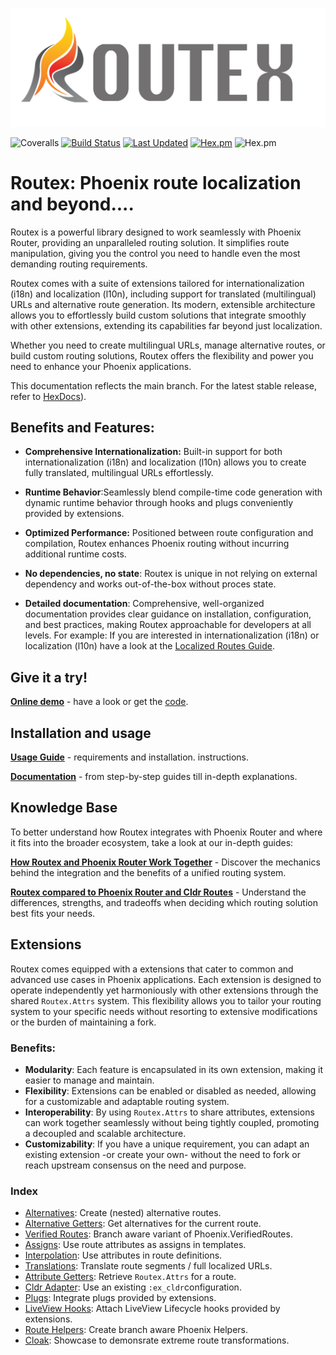 # 
![Logo of Routex](assets/logo_horizontal.png "Routex Logo")

![Coveralls](https://img.shields.io/coveralls/github/BartOtten/routex)
[![Build Status](https://github.com/BartOtten/routex/actions/workflows/elixir.yml/badge.svg?event=push)](https://github.com/BartOtten/routex/actions/workflows/elixir.yml)
[![Last Updated](https://img.shields.io/github/last-commit/BartOtten/routex.svg)](https://github.com/BartOtten/routex/commits/main)
[![Hex.pm](https://img.shields.io/hexpm/v/routex)](https://hex.pm/packages/routex)
![Hex.pm](https://img.shields.io/hexpm/l/routex)

# Routex: Phoenix route localization and beyond....

Routex is a powerful library designed to work seamlessly with Phoenix Router,
providing an unparalleled routing solution. It simplifies route manipulation,
giving you the control you need to handle even the most demanding routing
requirements.

Routex comes with a suite of extensions tailored for internationalization
(i18n) and localization (l10n), including support for translated (multilingual)
URLs and alternative route generation. Its modern, extensible architecture
allows you to effortlessly build custom solutions that integrate smoothly with
other extensions, extending its capabilities far beyond just localization.

Whether you need to create multilingual URLs, manage alternative routes, or
build custom routing solutions, Routex offers the flexibility and power you
need to enhance your Phoenix applications.

<p class="hidden-at-hexdocs">
This documentation reflects the main branch. For the latest
stable release, refer to <a href="https://hexdocs.pm/routex/readme.html">HexDocs</a>).
</p>


## Benefits and Features:

* **Comprehensive Internationalization:** Built-in support for both
  internationalization (i18n) and localization (l10n) allows you to create fully
  translated, multilingual URLs effortlessly.

* **Runtime Behavior**:Seamlessly blend compile-time code generation with
  dynamic runtime behavior through hooks and plugs conveniently provided by
  extensions.

* **Optimized Performance:** Positioned between route configuration and
  compilation, Routex enhances Phoenix routing without incurring additional
  runtime costs.

* **No dependencies, no state**: Routex is unique in not relying on external
  dependency and works out-of-the-box without proces state.

* **Detailed documentation**: Comprehensive, well-organized documentation
  provides clear guidance on installation, configuration, and best practices,
  making Routex approachable for developers at all levels. For example: If you
  are interested in internationalization (i18n) or localization (l10n) have a
  look at the [Localized Routes Guide](docs/guides/LOCALIZE_PHOENIX.md).


## Give it a try!

**[Online demo](https://routex.fly.dev/)** - have a look or get the
[code](https://github.com/BartOtten/routex_example/).


## Installation and usage

**[Usage Guide](USAGE.md)** - requirements and installation.
instructions.

**[Documentation](https://hexdocs.pm/routex)** - from step-by-step guides till in-depth explanations.


## Knowledge Base

To better understand how Routex integrates with Phoenix Router and where it fits
into the broader ecosystem, take a look at our in-depth guides:

**[How Routex and Phoenix Router Work Together](docs/ROUTEX_AND_PHOENIX_ROUTER.md)** - 
Discover the mechanics behind the integration and the benefits of a unified routing system.

**[Routex compared to Phoenix Router and Cldr Routes](docs/COMPARISON.md)** - 
Understand the differences, strengths, and tradeoffs when deciding which
routing solution best fits your needs.


## Extensions

Routex comes equipped with a extensions that cater to common and advanced use
cases in Phoenix applications. Each extension is designed to operate
independently yet harmoniously with other extensions through the shared
`Routex.Attrs` system. This flexibility allows you to tailor your routing system
to your specific needs without resorting to extensive modifications or the
burden of maintaining a fork.

### Benefits:
- **Modularity**: Each feature is encapsulated in its own extension, making
  it easier to manage and maintain.
- **Flexibility**: Extensions can be enabled or disabled as needed, allowing
  for a customizable and adaptable routing system.
- **Interoperability**: By using `Routex.Attrs` to share attributes, extensions
  can work together seamlessly without being tightly coupled, promoting a
  decoupled and scalable architecture.
- **Customizability**: If you have a unique requirement, you can adapt an
  existing extension -or create your own- without the need to fork or reach
  upstream consensus on the need and purpose.

### Index
- [Alternatives](docs/EXTENSIONS.md#alternatives): Create (nested) alternative routes.
- [Alternative Getters](docs/EXTENSIONS.md#alternative-getters): Get alternatives for the current route.
- [Verified Routes](docs/EXTENSIONS.md#verified-routes): Branch aware variant of Phoenix.VerifiedRoutes.
- [Assigns](docs/EXTENSIONS.md#assigns): Use route attributes as assigns in templates.
- [Interpolation](docs/EXTENSIONS.md#interpolation): Use attributes in route definitions.
- [Translations](docs/EXTENSIONS.md#translations): Translate route segments / full localized URLs.
- [Attribute Getters](docs/EXTENSIONS.md#attribute-getters): Retrieve `Routex.Attrs` for a route.
- [Cldr Adapter](docs/EXTENSIONS.md#cldr-adapter): Use an existing `:ex_cldr`configuration.
- [Plugs](docs/EXTENSIONS.md#plugs): Integrate plugs provided by extensions.
- [LiveView Hooks](docs/EXTENSIONS.md#liveview-hooks): Attach LiveView Lifecycle hooks provided by extensions.
- [Route Helpers](docs/EXTENSIONS.md#route-helpers): Create branch aware Phoenix Helpers.
- [Cloak](docs/EXTENSIONS.md#cloak-showcase): Showcase to demonsrate extreme route transformations.

